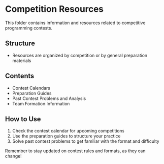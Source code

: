 # Competition Resources

This folder contains information and resources related to competitive programming contests.

## Structure
- Resources are organized by competition or by general preparation materials

## Contents
- Contest Calendars
- Preparation Guides
- Past Contest Problems and Analysis
- Team Formation Information

## How to Use
1. Check the contest calendar for upcoming competitions
2. Use the preparation guides to structure your practice
3. Solve past contest problems to get familiar with the format and difficulty


Remember to stay updated on contest rules and formats, as they can change!